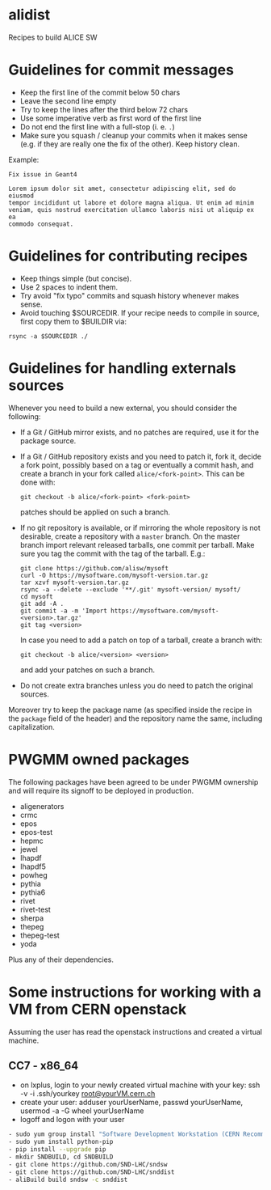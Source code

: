 # alidist
Recipes to build ALICE SW

# Guidelines for commit messages

- Keep the first line of the commit below 50 chars
- Leave the second line empty
- Try to keep the lines after the third below 72 chars
- Use some imperative verb as first word of the first line
- Do not end the first line with a full-stop (i. e. `.`)
- Make sure you squash / cleanup your commits when it makes sense (e.g. if they are really one the fix of the other). Keep history clean.

Example:

```
Fix issue in Geant4

Lorem ipsum dolor sit amet, consectetur adipiscing elit, sed do eiusmod
tempor incididunt ut labore et dolore magna aliqua. Ut enim ad minim
veniam, quis nostrud exercitation ullamco laboris nisi ut aliquip ex ea
commodo consequat.
```

# Guidelines for contributing recipes

- Keep things simple (but concise).
- Use 2 spaces to indent them.
- Try avoid "fix typo" commits and squash history whenever makes sense.
- Avoid touching $SOURCEDIR. If your recipe needs to compile in source, first copy them to $BUILDIR via:

```
rsync -a $SOURCEDIR ./
```

# Guidelines for handling externals sources

Whenever you need to build a new external, you should consider the following:

  - If a Git / GitHub mirror exists, and no patches are required, use it for the
    package source.
  - If a Git / GitHub repository exists and you need to patch it, fork it, decide a
    fork point, possibly based on a tag or eventually a commit hash, and create a branch
    in your fork called `alice/<fork-point>`. This can be done with:
 
        git checkout -b alice/<fork-point> <fork-point>

    patches should be applied on such a branch.
  - If no git repository is available, or if mirroring the whole repository is
    not desirable, create a repository with a `master` branch. On the master
    branch import relevant released tarballs, one commit per tarball. Make sure
    you tag the commit with the tag of the tarball. E.g.:

        git clone https://github.com/alisw/mysoft
        curl -O https://mysoftware.com/mysoft-version.tar.gz
        tar xzvf mysoft-version.tar.gz
        rsync -a --delete --exclude '**/.git' mysoft-version/ mysoft/
        cd mysoft
        git add -A .
        git commit -a -m 'Import https://mysoftware.com/mysoft-<version>.tar.gz'
        git tag <version>

    In case you need to add a patch on top of a tarball, create a branch with:

        git checkout -b alice/<version> <version>

    and add your patches on such a branch.
  - Do not create extra branches unless you do need to patch the original sources.

Moreover try to keep the package name (as specified inside the recipe
in the `package` field of the header) and the repository name the same,
including capitalization.

# PWGMM owned packages

The following packages have been agreed to be under PWGMM ownership and will require its signoff to be deployed in production.

- aligenerators
- crmc
- epos
- epos-test
- hepmc
- jewel
- lhapdf
- lhapdf5
- powheg
- pythia
- pythia6
- rivet
- rivet-test
- sherpa
- thepeg
- thepeg-test
- yoda

Plus any of their dependencies.

# Some instructions for working with a VM from CERN openstack

Assuming the user has read the openstack instructions and created a virtual machine.
## CC7 - x86_64
  - on lxplus, login to your newly created virtual machine with your key: ssh -v -i .ssh/yourkey root@yourVM.cern.ch
  - create your user: adduser yourUserName, passwd yourUserName, usermod -a -G wheel yourUserName
  - logoff and logon with your user
  ```bash
  - sudo yum group install "Software Development Workstation (CERN Recommended Setup)"
  - sudo yum install python-pip
  - pip install --upgrade pip
  - mkdir SNDBUILD, cd SNDBUILD
  - git clone https://github.com/SND-LHC/sndsw
  - git clone https://github.com/SND-LHC/snddist
  - aliBuild build sndsw -c snddist

  ```
   

